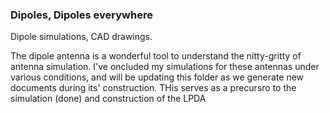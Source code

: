 ### Dipoles, Dipoles everywhere

Dipole simulations, CAD drawings.

The dipole antenna is a wonderful tool to understand the nitty-gritty of antenna simulation. 
I've oncluded my simulations for these antennas under various conditions, and will be updating this folder as we generate new documents during its' construction.
THis serves as a precursro to the simulation (done) and construction of the LPDA
